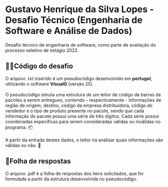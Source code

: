 # Gustavo Henrique da Silva Lopes - Desafio Técnico (Engenharia de Software e Análise de Dados) 
Desafio técnico de engenharia de software, como parte de avaliação do processo seletivo de estágio 2022.

## 👨‍💻Código do desafio
O arquivo .txt inserido é um pseudocódigo desenvolvido em <strong>portugol</strong>, utilizando o software <strong>VisualG</strong> (versão 25). <br> <br>
O pseudocódigo simula uma estrutura de um leitor de código de barras de pacotes a serem entregues, contendo - respectivamente - informações de região de origem, destino, código da empresa distribuidora, código do vendedor e o tipo de produto presente no pacote, sendo que cada informação do pacote possui uma série de três dígitos. Cada série possui coordenadas específicas para serem consideradas válidas ou inválidas no programa. 📦 <br> <br>
A partir da entrada destes dados, o leitor irá análisar quais informações são válidas ou não. 🤖

## 📑Folha de respostas
O arquivo .pdf é a folha de respostas dos itens solicitados, que foi formulada a partir da estrutura desenvolvida no pseudocódigo.
